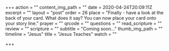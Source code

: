 +++
action = ""
content_img_path = ""
date = 2020-04-24T20:09:11Z
excerpt = ""
layout = "post"
order = 26
place = "Finally - have a look at the back of your card. What does it say? You can now place your card onto your story line."
prayer = ""
qrcode = ""
questions = ""
read_scripture = ""
review = ""
scripture = ""
subtitle = "Coming soon…"
thumb_img_path = ""
timeline = "Jesus"
title = "Jesus Teaches"
watch = ""

+++
